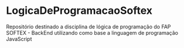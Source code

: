 # LogicaDeProgramacaoSoftex
Repositório destinado a disciplina de lógica de programação do FAP SOFTEX - BackEnd utilizando como base a linguagem de programação JavaScript
